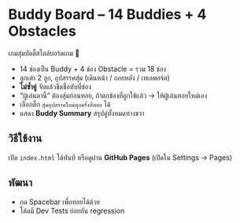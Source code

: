 # Buddy Board – 14 Buddies + 4 Obstacles

เกมสุ่มบัดดี้สไตล์บอร์ดเกม 🎲  
- 14 ช่องเป็น Buddy + 4 ช่อง Obstacle = รวม 18 ช่อง  
- ลูกเต๋า 2 ลูก, อุปสรรคสุ่ม (เดินหน้า / ถอยหลัง / เทเลพอร์ต)  
- **ไม่ซ้ำคู่** จับแล้วขีดชื่อทับที่ช่อง  
- “ผู้เล่นตานี้” ต้องสุ่มก่อนทอย, ถ้าตกช่องที่ถูกใช้แล้ว → ให้ผู้เล่นทอยใหม่เอง  
- เลือกติ๊ก `สุ่มอุปสรรคใหม่ทุกครั้งที่ทอย` ได้  
- แสดง **Buddy Summary** สรุปคู่ทั้งหมดทางขวา  

## วิธีใช้งาน
เปิด `index.html` ได้ทันที หรือดูผ่าน **GitHub Pages** (เปิดใน Settings → Pages)

## พัฒนา
- กด Spacebar เพื่อทอยได้ด้วย  
- โค้ดมี Dev Tests ย่อยกัน regression

